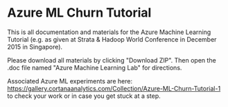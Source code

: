 # Azure ML Churn Tutorial

This is all documentation and materials for the Azure Machine Learning Tutorial (e.g. as given at Strata & Hadoop World Conference in December 2015 in Singapore).

Please download all materials by clicking "Download ZIP". Then open the .doc file named "Azure Machine Learning Lab" for directions.

Associated Azure ML experiments are here: https://gallery.cortanaanalytics.com/Collection/Azure-ML-Churn-Tutorial-1 to check your work or in case you get stuck at a step.
